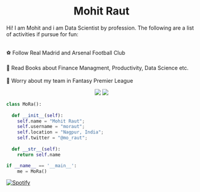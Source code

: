 <h1 align="center">
  <b>Mohit Raut</b>
</h1>

Hi! I am Mohit and i am Data Scientist by profession.
The following are a list of activities if pursue for fun:

<br>:soccer: Follow Real Madrid and Arsenal Football Club</br>
<br>:book: Read Books about Finance Managment, Productivity, Data Science etc.</br>
<br>:grimacing: Worry about my team in Fantasy Premier League</br>

<p>
<div align="center">
  <img src="https://img.shields.io/badge/-Python-98b982?style=for-the-badge&logo=python&logoColor=98b982&labelColor=282828">
  <img src="https://img.shields.io/badge/R-276DC3?style=for-the-badge&logo=r&logoColor=white">
</div>
</p>

```python
class MoRa():
    
  def __init__(self):
    self.name = "Mohit Raut";
    self.username = "moraut";
    self.location = "Nagpur, India";
    self.twitter = "@mo_raut";
  
  def __str__(self):
    return self.name

if __name__ == '__main__':
    me = MoRa()
```
[![Spotify](https://novatorem-dgb5nfpg8-moraut.vercel.app/api/spotify?background_color=0d1117&border_color=ffffff)](https://open.spotify.com/user/Mora)

